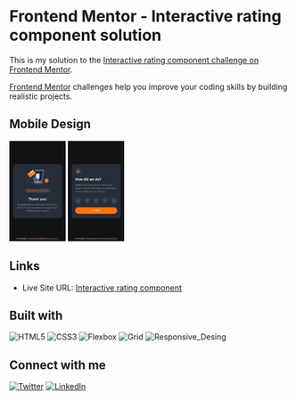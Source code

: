 # Frontend Mentor - Interactive rating component solution

This is my solution to the [Interactive rating component challenge on Frontend Mentor](https://www.frontendmentor.io/challenges/interactive-rating-component-koxpeBUmI).

[Frontend Mentor](https://www.frontendmentor.io) challenges help you improve your coding skills by building realistic projects.

## Mobile Design

<img src="./images/mobile-design.jpg" alt="mobile-design" style="width:20%;"/> <img src="./images/mobile-thank-you-state.jpg" alt="mobile-thank-you-state" style="width:20%;"/>

## Links

- Live Site URL: [Interactive rating component](https://melissavi08.github.io/interactive-rating-component/index.html)

## Built with

<img alt='HTML5' src='https://img.shields.io/badge/HTML-100000?style=flat&logo=HTML5&logoColor=white&labelColor=F77421&color=F77421'/> <img alt='CSS3' src='https://img.shields.io/badge/CSS-100000?style=flat&logo=CSS3&logoColor=white&labelColor=00BFFF&color=00BFFF'/> <img alt='Flexbox' src='https://img.shields.io/badge/Flexbox-100000?style=flat&logo=&logoColor=white&Color=D063E4&color=D063E4'/> <img alt='Grid' src='https://img.shields.io/badge/CSS_Grid-100000?style=flat&logo=&logoColor=white&Color=D063E4&color=47DAB2'/> <img alt='Responsive_Desing' src='https://img.shields.io/badge/Responsive_Desing-100000?style=flat&logo=&logoColor=white&Color=FF69B4&color=FF69B4'/>

## Connect with me

<a href='https://twitter.com/melissa_vi2' target="_blank"><img alt='Twitter' src='https://img.shields.io/badge/melissa__vi2-100000?style=flat&logo=Twitter&logoColor=white&labelColor=00BFFF&color=FF69B4'/></a> <a href='https://www.linkedin.com/in/melissa-villegas' target="_blank"><img alt='LinkedIn' src='https://img.shields.io/badge/Melissa_Villegas-100000?style=flat&logo=LinkedIn&logoColor=white&labelColor=00BFFF&color=FF69B4'/></a>
